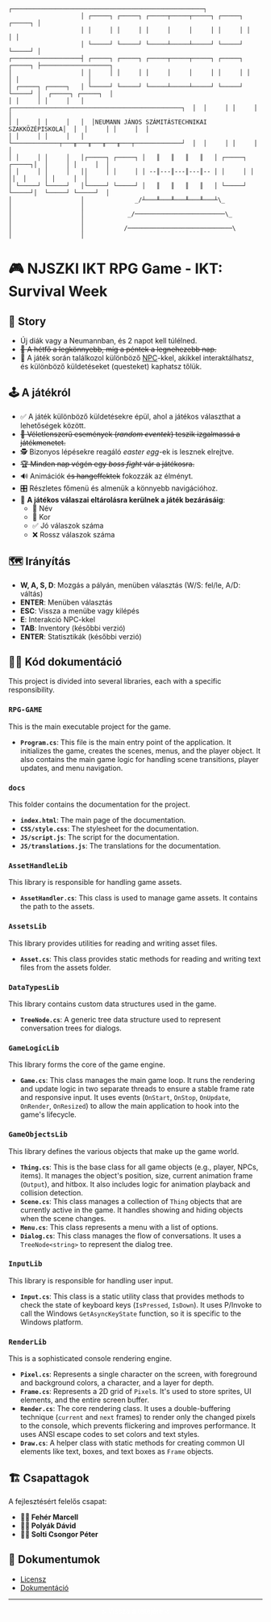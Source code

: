 ```
                    ┌─────────────────────────────────────────────────────┐
                    │ ┌─────┐ ┌─────┐ ┌─────┬─────┬─────┐ ┌─────┐ ┌─────┐ │
                    │ │     │ │     │ │     │     │     │ │     │ │     │ │
                    │ └─────┘ └─────┘ └─────┴─────┴─────┘ └─────┘ └─────┘ │
┌───────────────────┤ ┌─────┐ ┌─────┐ ┌─────┬─────┬─────┐ ┌─────┐ ┌─────┐ ├───────────────────┐
│                   │ │     │ │     │ │     │     │     │ │     │ │     │ │                   │
│ ┌─────┐ ┌─────┐   │ └─────┘ └─────┘ └─────┴─────┴─────┘ └─────┘ └─────┘ │  ┌─────┐ ┌─────┐  │
│ │     │ │     │   │  ┌───────────────────────────────────────────────┐  │  │     │ │     │  │
│ │     │ │     │   │  │NEUMANN JÁNOS SZÁMITÁSTECHNIKAI SZAKKÖZÉPISKOLA│  │  │     │ │     │  │
│ │     │ │     │   │  └─────────────┬───╥───╥───╥───╥───┬─────────────┘  │  │     │ │     │  │
│ │     │ │     │   │┌─────┐ ┌─────┐ │   ║   ║   ║   ║   │ ┌─────┐ ┌─────┐│  │     │ │     │  │
│ │     │ │     │   ││     │ │     │ │ --║---║---║---║-- │ │     │ │     ││  │     │ │     │  │
│ └─────┘ └─────┘   │└─────┘ └─────┘ │   ║   ║   ║   ║   │ └─────┘ └─────┘│  └─────┘ └─────┘  │
│                   │              _/┴───╨───╨───╨───╨───┴\_              │                   │
│                   │            _/─────────────────────────\_            │                   │
│                   │           /─────────────────────────────\           │                   │
```
# 🎮 NJSZKI IKT RPG Game - IKT: Survival Week

## 📖 Story
- Új diák vagy a Neumannban, és 2 napot kell túlélned.
- ~~📅 A hétfő a legkönnyebb, míg a péntek a legnehezebb nap.~~
- 🤝 A játék során találkozol különböző [NPC](#npc-k)-kkel, akikkel interaktálhatsz, és különböző küldetéseket (questeket) kaphatsz tőlük.

## 🕹️ A játékról
- ✅ A játék különböző küldetésekre épül, ahol a játékos választhat a lehetőségek között.
- ~~🎲 Véletlenszerű események (*random eventek*) teszik izgalmassá a játékmenetet.~~
- 🕵️ Bizonyos lépésekre reagáló *easter egg*-ek is lesznek elrejtve.
- ~~🏆 Minden nap végén egy *boss fight* vár a játékosra.~~
- 🔊 Animációk ~~és hangeffektek~~ fokozzák az élményt.
- 🎛️ Részletes főmenü és almenük a könnyebb navigációhoz.
- 💾 **A játékos válaszai eltárolásra kerülnek a játék bezárásáig**:
  - 📝 Név
  - 🎂 Kor
  - ✅ Jó válaszok száma
  - ❌ Rossz válaszok száma

## 🗺️ Irányítás
- **W, A, S, D**: Mozgás a pályán, menüben választás (W/S: fel/le, A/D: váltás)
- **ENTER**: Menüben választás
- **ESC**: Vissza a menübe vagy kilépés
- **E**: Interakció NPC-kkel
- **TAB**: Inventory (későbbi verzió)
- **ENTER**: Statisztikák (későbbi verzió)

## 🧑‍💻 Kód dokumentáció
This project is divided into several libraries, each with a specific responsibility.

### `RPG-GAME`
This is the main executable project for the game.

*   **`Program.cs`**: This file is the main entry point of the application. It initializes the game, creates the scenes, menus, and the player object. It also contains the main game logic for handling scene transitions, player updates, and menu navigation.

### `docs`
This folder contains the documentation for the project.

*   **`index.html`**: The main page of the documentation.
*   **`CSS/style.css`**: The stylesheet for the documentation.
*   **`JS/script.js`**: The script for the documentation.
*   **`JS/translations.js`**: The translations for the documentation.

### `AssetHandleLib`
This library is responsible for handling game assets.

*   **`AssetHandler.cs`**: This class is used to manage game assets. It contains the path to the assets.

### `AssetsLib`
This library provides utilities for reading and writing asset files.

*   **`Asset.cs`**: This class provides static methods for reading and writing text files from the assets folder.

### `DataTypesLib`
This library contains custom data structures used in the game.

*   **`TreeNode.cs`**: A generic tree data structure used to represent conversation trees for dialogs.

### `GameLogicLib`
This library forms the core of the game engine.

*   **`Game.cs`**: This class manages the main game loop. It runs the rendering and update logic in two separate threads to ensure a stable frame rate and responsive input. It uses events (`OnStart`, `OnStop`, `OnUpdate`, `OnRender`, `OnResized`) to allow the main application to hook into the game's lifecycle.

### `GameObjectsLib`
This library defines the various objects that make up the game world.

*   **`Thing.cs`**: This is the base class for all game objects (e.g., player, NPCs, items). It manages the object's position, size, current animation frame (`Output`), and hitbox. It also includes logic for animation playback and collision detection.
*   **`Scene.cs`**: This class manages a collection of `Thing` objects that are currently active in the game. It handles showing and hiding objects when the scene changes.
*   **`Menu.cs`**: This class represents a menu with a list of options.
*   **`Dialog.cs`**: This class manages the flow of conversations. It uses a `TreeNode<string>` to represent the dialog tree.

### `InputLib`
This library is responsible for handling user input.

*   **`Input.cs`**: This class is a static utility class that provides methods to check the state of keyboard keys (`IsPressed`, `IsDown`). It uses P/Invoke to call the Windows `GetAsyncKeyState` function, so it is specific to the Windows platform.

### `RenderLib`
This is a sophisticated console rendering engine.

*   **`Pixel.cs`**: Represents a single character on the screen, with foreground and background colors, a character, and a layer for depth.
*   **`Frame.cs`**: Represents a 2D grid of `Pixel`s. It's used to store sprites, UI elements, and the entire screen buffer.
*   **`Render.cs`**: The core rendering class. It uses a double-buffering technique (`current` and `next` frames) to render only the changed pixels to the console, which prevents flickering and improves performance. It uses ANSI escape codes to set colors and text styles.
*   **`Draw.cs`**: A helper class with static methods for creating common UI elements like text, boxes, and text boxes as `Frame` objects.

## 🏗️ Csapattagok
A fejlesztésért felelős csapat:

- **👨‍💻 Fehér Marcell**
- **👨‍💻 Polyák Dávid**
- **👨‍💻 Solti Csongor Péter**

## 🔗 Dokumentumok
* [Licensz](LICENSE)
* [Dokumentáció](DOCS/Dokumentacio.pdf)

---

<div align="center">
    <a href="#top" style="color: white; text-decoration: none;">🔝 Vissza a tetejére 🔝</a>
</div>
